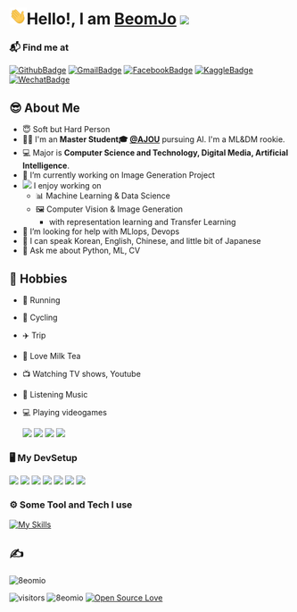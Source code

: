 <h1> <img src="https://raw.githubusercontent.com/ABSphreak/ABSphreak/master/gifs/Hi.gif" height="30px">Hello!, I am <a href="https://github.com/8eomio">BeomJo</a> <img height="30px" src="https://emojis.slackmojis.com/emojis/images/1531849430/4246/blob-sunglasses.gif?1531849430"></h1>
</h1>

### 📬 Find me at
[![GithubBadge](http://img.shields.io/badge/-Github-black?style=flat-square&logo=github&link=https://github.com/8eomio/)](https://github.com/8eomio/) 
[![GmailBadge](https://img.shields.io/badge/-Gmail-d14836?style=flat-square&logo=Gmail&logoColor=white&link=mailto:aidbeomjo@ajou.ac.kr)](mailto:aidbeomjo@ajou.ac.kr)
[![FacebookBadge](https://img.shields.io/badge/Facebook-1877F2?style=flat-square&logo=facebook&logoColor=white)](https://www.facebook.com/profile.php?id=100011161057418&mibextid=ZbWKwL)
[![KaggleBadge](https://img.shields.io/badge/Kaggle-20BEFF?style=flat-square&logo=Kaggle&logoColor=white)](https://www.kaggle.com/awesomeds)
[![WechatBadge](https://img.shields.io/badge/WeChat-07C160?style=flat-square&logo=wechat&logoColor=white)](wxid_snjzxyuia8z322)
## 😎 About Me
- 😇 Soft but Hard Person
- 👨‍🏛 I'm an **Master Student🎓 [@AJOU](https://ajou.ac.kr/kr/index.do)** pursuing AI. I'm a ML&DM rookie.
- 💻 Major is **Computer Science and Technology, Digital Media, Artificial Intelligence**. 
- 🔭 I’m currently working on Image Generation Project
- <img src="https://media.giphy.com/media/WUlplcMpOCEmTGBtBW/giphy.gif" width="30">  I enjoy working on
  - 📊 Machine Learning & Data Science
  - 🖼 Computer Vision & Image Generation
    - with representation learning and Transfer Learning  
- 🤔 I’m looking for help with MLlops, Devops
- 👥 I can speak Korean, English, Chinese, and little bit of Japanese
- 💬 Ask me about Python, ML, CV
## 🚀 Hobbies
- 🏃 Running
- 🚴 Cycling
- ✈️ Trip
- 🥛 Love Milk Tea
- 📺 Watching TV shows, Youtube
- 🎵 Listening Music 
- 💻 Playing videogames  

  <img src="https://img.shields.io/badge/Battle.net-000?style=flat-square&logo=battle.net&logoColor=148EFF" />
  <img src="https://img.shields.io/badge/Nintendo_3DS-D12228?style=flat-square&logo=nintendo-3ds&logoColor=white" />
  <img src="https://img.shields.io/badge/Nintendo_Switch-E60012?style=flat-square&logo=nintendo-switch&logoColor=white" />
  <img src="https://img.shields.io/badge/Riot_Games-D32936?style=flat-square&logo=riot-games&logoColor=white" />
### 🖥️ My DevSetup
<img src="https://img.shields.io/badge/Windows-555555.svg?&style=flat-square&logo=windows&logoColor=0078D6"> <img src="https://img.shields.io/badge/Chrome-555555.svg?&style=flat-square&logo=google-chrome&logoColor=FABC0C"> <img src="https://img.shields.io/badge/VS Code-555555?style=flat-square&logo=visual-studio-code&logoColor=007ACC"> <img src="https://img.shields.io/badge/Terminal-555555.svg?&style=flat-square&logo=powershell&logoColor=white"> <img src="https://img.shields.io/badge/Jupyter-555555.svg?&style=flat-square&logo=jupyter&logoColor=F37626"> <img src="https://img.shields.io/badge/Colab-F9AB00?style=flat-square&logo=googlecolab&color=525252"/>
<img src="https://img.shields.io/badge/Youtube-555555.svg?&style=flat-square&logo=youtube&logoColor=FF0000"/> 

### ⚙️ Some Tool and Tech I use
[![My Skills](https://skillicons.dev/icons?i=cpp,java,linux,postgres,ps,py,pytorch,mysql,r)](https://skillicons.dev)
<!--
<img src="https://img.shields.io/badge/Lightning-792DE4?style=for-the-badge&logo=pytorch-lightning&logoColor=white" />
<img src="https://img.shields.io/badge/PyTorch-EE4C2C?style=for-the-badge&logo=pytorch&logoColor=white" />
<img src="https://img.shields.io/badge/MySQL-005C84?style=for-the-badge&logo=mysql&logoColor=white" />
<img src="https://img.shields.io/badge/C%2B%2B-00599C?style=for-the-badge&logo=c%2B%2B&logoColor=white" />
<img src="https://img.shields.io/badge/PostgreSQL-316192?style=for-the-badge&logo=postgresql&logoColor=white" />
<img src="https://img.shields.io/badge/Adobe%20Photoshop-31A8FF?style=for-the-badge&logo=Adobe%20Photoshop&logoColor=black" />
<img src="https://img.shields.io/badge/conda-342B029.svg?&style=for-the-badge&logo=anaconda&logoColor=white" />
<img src="https://img.shields.io/badge/R-276DC3?style=for-the-badge&logo=r&logoColor=white" />
<img src="https://img.shields.io/badge/Numpy-777BB4?style=for-the-badge&logo=numpy&logoColor=white" />
<img src="https://img.shields.io/badge/Pandas-2C2D72?style=for-the-badge&logo=pandas&logoColor=white" />
-->

## ✍️
<!--
<p align="left"> <a href="https://github.com/ryo-ma/github-profile-trophy"><img src="https://github-profile-trophy.vercel.app/?username=8eomio" alt="8eomio" /></a> </p>

<p><img align="left" src="https://github-readme-stats.vercel.app/api/top-langs?username=8eomio&show_icons=true&locale=en&layout=compact" alt="8eomio" /></p>

<p>&nbsp;<img align="center" src="https://github-readme-stats.vercel.app/api?username=8eomio&show_icons=true&locale=en" alt="8eomio" /></p>
-->
<p><img align="center" src="https://github-readme-streak-stats.herokuapp.com/?user=8eomio&" alt="8eomio" /></p>

![visitors](https://visitor-badge.laobi.icu/badge?page_id=8eomio.8eomio)
<img src="https://komarev.com/ghpvc/?username=8eomio&label=Profile%20views&color=0e75b6&style=flat" alt="8eomio" />
[![Open Source Love](https://badges.frapsoft.com/os/v1/open-source.svg?v=102)](https://github.com/ellerbrock/open-source-badge/)
